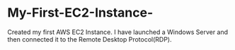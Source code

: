 # My-First-EC2-Instance-
Created my first AWS EC2 Instance. I have launched a Windows Server and then connected it to the Remote Desktop Protocol(RDP). 
